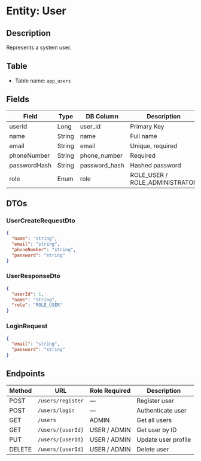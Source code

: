 # Entity: User

## Description
Represents a system user.

## Table
- Table name: `app_users`

## Fields

| Field        | Type   | DB Column     | Description                    |
|--------------|--------|---------------|--------------------------------|
| userId       | Long   | user_id       | Primary Key                    |
| name         | String | name          | Full name                      |
| email        | String | email         | Unique, required               |
| phoneNumber  | String | phone_number  | Required                       |
| passwordHash | String | password_hash | Hashed password                |
| role         | Enum   | role          | ROLE_USER / ROLE_ADMINISTRATOR |

## DTOs

### UserCreateRequestDto

```json
{
  "name": "string",
  "email": "string",
  "phoneNumber": "string",
  "password": "string"
}
```

### UserResponseDto

```json
{
  "userId": 1,
  "name": "string",
  "role": "ROLE_USER"
}
```

### LoginRequest

```json
{
  "email": "string",
  "password": "string"
}
```

## Endpoints

| Method | URL                | Role Required | Description         |
|--------|--------------------|---------------|---------------------|
| POST   | `/users/register`  | —             | Register user       |
| POST   | `/users/login`     | —             | Authenticate user   |
| GET    | `/users`           | ADMIN         | Get all users       |
| GET    | `/users/{userId}`  | USER / ADMIN  | Get user by ID      |
| PUT    | `/users/{userId}`  | USER / ADMIN  | Update user profile |
| DELETE | `/users/{userId}`  | USER / ADMIN  | Delete user         |